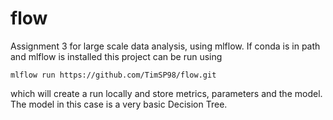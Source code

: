 # flow

Assignment 3 for large scale data analysis, using mlflow.
If conda is in path and mlflow is installed this project can be run using
```
mlflow run https://github.com/TimSP98/flow.git
```
which will create a run locally and store metrics, parameters and the model.
The model in this case is a very basic Decision Tree.

